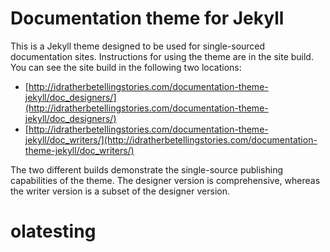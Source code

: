 # Documentation theme for Jekyll 

This is a Jekyll theme designed to be used for single-sourced documentation sites. Instructions for using the theme are in the site build. You can see the site build in the following two locations:

* [http://idratherbetellingstories.com/documentation-theme-jekyll/doc_designers/](http://idratherbetellingstories.com/documentation-theme-jekyll/doc_designers/)
* [http://idratherbetellingstories.com/documentation-theme-jekyll/doc_writers/](http://idratherbetellingstories.com/documentation-theme-jekyll/doc_writers/)

The two different builds demonstrate the single-source publishing capabilities of the theme. The designer version is comprehensive, whereas the writer version is a subset of the designer version.
# olatesting
